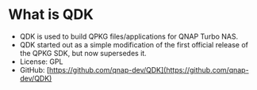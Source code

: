 # What is QDK

* QDK is used to build QPKG files\/applications for QNAP Turbo NAS. 
* QDK started out as a simple modification of the first official release of the QPKG SDK, but now supersedes it.
* License: GPL
* GitHub: [https://github.com/qnap-dev/QDK](https://github.com/qnap-dev/QDK)


